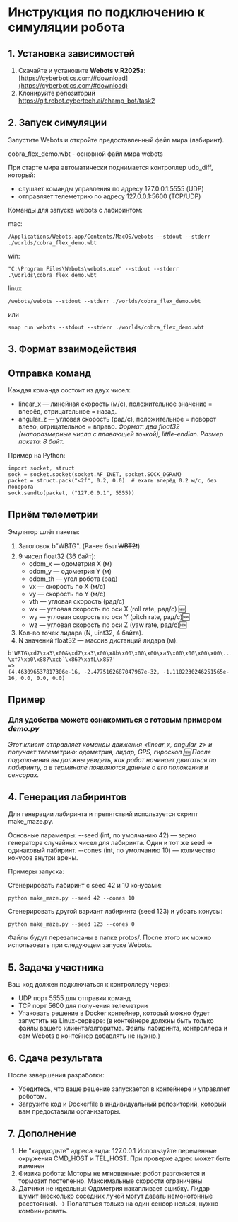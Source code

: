 # Инструкция по подключению к симуляции робота

## 1. Установка зависимостей

1. Скачайте и установите **Webots v.R2025a**: [https://cyberbotics.com/#download](https://cyberbotics.com/#download)  
2. Клонируйте репозиторий https://git.robot.cybertech.ai/champ_bot/task2


## 2. Запуск симуляции

Запустите Webots и откройте предоставленный файл мира (лабиринт).

cobra_flex_demo.wbt - основной файл мира webots

При старте мира автоматически поднимается контроллер udp_diff, который:
- слушает команды управления по адресу 127.0.0.1:5555 (UDP)
- отправляет телеметрию по адресу 127.0.0.1:5600 (TCP/UDP)

Команды для запуска webots с лабиринтом:

mac:
```
/Applications/Webots.app/Contents/MacOS/webots --stdout --stderr ./worlds/cobra_flex_demo.wbt
```

win:
```
"C:\Program Files\Webots\webots.exe" --stdout --stderr .\worlds\cobra_flex_demo.wbt
```

linux
```
/webots/webots --stdout --stderr ./worlds/cobra_flex_demo.wbt
```
или
```
snap run webots --stdout --stderr ./worlds/cobra_flex_demo.wbt
```

## 3. Формат взаимодействия

## Отправка команд

Каждая команда состоит из двух чисел:
- linear_x — линейная скорость (м/с), положительное значение = вперёд, отрицательное = назад.
- angular_z — угловая скорость (рад/с), положительное = поворот влево, отрицательное = вправо.
_Формат: два float32 (малоразмерные числа с плавающей точкой), little-endian.
Размер пакета: 8 байт._

Пример на Python:
```
import socket, struct
sock = socket.socket(socket.AF_INET, socket.SOCK_DGRAM)
packet = struct.pack("<2f", 0.2, 0.0)  # ехать вперёд 0.2 м/с, без поворота
sock.sendto(packet, ("127.0.0.1", 5555))
```

## Приём телеметрии

Эмулятор шлёт пакеты:
1. Заголовок b"WBTG". (Ранее был ~~WBT2~~❗)
2. 9 чисел float32 (36 байт):
   - odom_x — одометрия X (м)
   - odom_y — одометрия Y (м)
   - odom_th — угол робота (рад)
   - vx — скорость по X (м/с)
   - vy — скорость по Y (м/с)
   - vth — угловая скорость (рад/с)
   - wx — угловая скорость по оси X (roll rate, рад/с) 🆕 
   - wy — угловая скорость по оси Y (pitch rate, рад/с)🆕 
   - wz — угловая скорость по оси Z (yaw rate, рад/с)🆕 
3. Кол-во точек лидара (N, uint32, 4 байта).
4. N значений float32 — массив дистанций лидара (м).

```
b'WBTG\xd7\xa3\x00&\xd7\xa3\x00\x8b\x00\x00\x00\xa5\x00\x00\x00\x00\...xa1@U\xc4\x8e?\xf7\xb0\x88?\xcb`\x86?\xafL\x85?'
=>
(4.463096537817306e-16, -2.4775162687047967e-32, -1.1102230246251565e-16, 0.0, 0.0, 0.0)
```

## Пример
### Для удобства можете ознакомиться с готовым примером _demo.py_

_Этот клиент отправляет команды движения <linear_x, angular_z> и получает телеметрию: одометрия, лидар, GPS, гироскоп 🆕
После подключения вы должны увидеть, как робот начинает двигаться по лабиринту, а в терминале появляются данные о его положении и сенсорах._


## 4. Генерация лабиринтов
Для генерации лабиринта и препятствий используется скрипт make_maze.py.

Основные параметры:
--seed (int, по умолчанию 42) — зерно генератора случайных чисел для лабиринта. Один и тот же seed → одинаковый лабиринт.
--cones (int, по умолчанию 10) — количество конусов внутри арены.

Примеры запуска:

Сгенерировать лабиринт с seed 42 и 10 конусами:
```
python make_maze.py --seed 42 --cones 10
```
Сгенерировать другой вариант лабиринта (seed 123) и убрать конусы:
```
python make_maze.py --seed 123 --cones 0
```


Файлы будут перезаписаны в папке protos/. После этого их можно использовать при следующем запуске Webots.

## 5. Задача участника
Ваш код должен подключаться к контроллеру через:
- UDP порт 5555 для отправки команд
- TCP порт 5600 для получения телеметрии
- Упаковать решение в Docker контейнер, который можно будет запустить на Linux-сервере:
  (в контейнере должны быть только файлы вашего клиента/алгоритма. Файлы лабиринта, контроллера и сам Webots в контейнер добавлять не нужно.)



## 6. Сдача результата

После завершения разработки:

- Убедитесь, что ваше решение запускается в контейнере и управляет роботом.
- Загрузите код и Dockerfile в индивидуальный репозиторий, который вам предоставили организаторы.



## 7. Дополнение
1. Не "хардкодьте" адреса вида: 127.0.0.1 Используйте переменные окружения CMD_HOST и TEL_HOST. При проверке адрес может быть изменен
2. Физика робота: Моторы не мгновенные: робот разгоняется и тормозит постепенно. Максимальные скорости ограничены
3. Датчики не идеальны: Одометрия накапливает ошибку. Лидар шумит (несколько соседних лучей могут давать немонотонные расстояния).
→ Полагаться только на один сенсор нельзя, нужно комбинировать.

